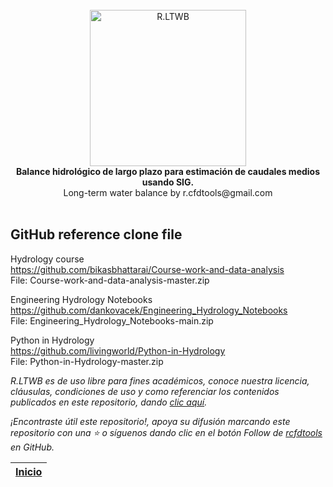<div align="center">
  <br>
  <img alt="R.LTWB" src="https://github.com/rcfdtools/R.LTWB/blob/main/.icons/R.LTWB.svg" width="250px">
  <br><b>Balance hidrológico de largo plazo para estimación de caudales medios usando SIG.</b><br>Long-term water balance by r.cfdtools@gmail.com<br><br>  
</div>


## GitHub reference clone file

Hydrology course  
https://github.com/bikasbhattarai/Course-work-and-data-analysis  
File: Course-work-and-data-analysis-master.zip  

Engineering Hydrology Notebooks  
https://github.com/dankovacek/Engineering_Hydrology_Notebooks  
File: Engineering_Hydrology_Notebooks-main.zip  

Python in Hydrology  
https://github.com/livingworld/Python-in-Hydrology  
File: Python-in-Hydrology-master.zip  


_R.LTWB es de uso libre para fines académicos, conoce nuestra licencia, cláusulas, condiciones de uso y como referenciar los contenidos publicados en este repositorio, dando [clic aquí](https://github.com/rcfdtools/R.LTWB/wiki/License)._

_¡Encontraste útil este repositorio!, apoya su difusión marcando este repositorio con una ⭐ o síguenos dando clic en el botón Follow de [rcfdtools](https://github.com/rcfdtools) en GitHub._

| [Inicio](https://github.com/rcfdtools/R.LTWB/wiki) |
|----------------------------------------------------|